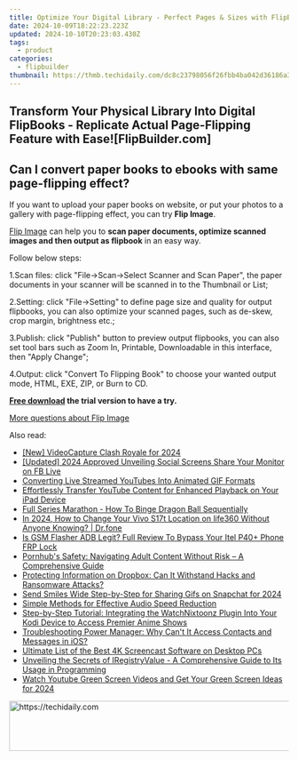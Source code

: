 ```yaml
---
title: Optimize Your Digital Library - Perfect Pages & Sizes with FlipBuilder
date: 2024-10-09T18:22:23.223Z
updated: 2024-10-10T20:23:03.430Z
tags:
  - product
categories:
  - flipbuilder
thumbnail: https://thmb.techidaily.com/dc8c23798056f26fbb4ba042d36186a35f13e6ccd93d9efde90962c264b99c13.jpg
---
```


## Transform Your Physical Library Into Digital FlipBooks - Replicate Actual Page-Flipping Feature with Ease![FlipBuilder.com]

## Can I convert paper books to ebooks with same page-flipping effect?

If you want to upload your paper books on website, or put your photos to a gallery with page-flipping effect, you can try **Flip Image**. 

[Flip Image](https://tools.techidaily.com/flipbuilder/products/) can help you to **scan paper documents, optimize scanned images and then output as flipbook** in an easy way.

Follow below steps:

1.Scan files: click "File->Scan->Select Scanner and Scan Paper", the paper documents in your scanner will be scanned in to the Thumbnail or List;

2.Setting: click "File->Setting" to define page size and quality for output flipbooks, you can also optimize your scanned pages, such as de-skew, crop margin, brightness etc.;

3.Publish: click "Publish" button to preview output flipbooks, you can also set tool bars such as Zoom In, Printable, Downloadable in this interface, then "Apply Change";

4.Output: click "Convert To Flipping Book" to choose your wanted output mode, HTML, EXE, ZIP, or Burn to CD.

**[Free download](https://tools.techidaily.com/flipbuilder/products/) the trial version to have a try.** 

[More questions about Flip Image](https://tools.techidaily.com/flipbuilder/products/)

<ins class="adsbygoogle"
     style="display:block"
     data-ad-format="autorelaxed"
     data-ad-client="ca-pub-7571918770474297"
     data-ad-slot="1223367746"></ins>

<ins class="adsbygoogle"
     style="display:block"
     data-ad-client="ca-pub-7571918770474297"
     data-ad-slot="8358498916"
     data-ad-format="auto"
     data-full-width-responsive="true"></ins>

<span class="atpl-alsoreadstyle">Also read:</span>
<div><ul>
<li><a href="https://video-screen-grab.techidaily.com/new-videocapture-clash-royale-for-2024/"><u>[New] VideoCapture Clash Royale for 2024</u></a></li>
<li><a href="https://facebook-clips.techidaily.com/updated-2024-approved-unveiling-social-screens-share-your-monitor-on-fb-live/"><u>[Updated] 2024 Approved Unveiling Social Screens Share Your Monitor on FB Live</u></a></li>
<li><a href="https://youtube-lab.techidaily.com/rting-live-streamed-youtubes-into-animated-gif-formats/"><u>Converting Live Streamed YouTubes Into Animated GIF Formats</u></a></li>
<li><a href="https://fox-zero.techidaily.com/effortlessly-transfer-youtube-content-for-enhanced-playback-on-your-ipad-device/"><u>Effortlessly Transfer YouTube Content for Enhanced Playback on Your iPad Device</u></a></li>
<li><a href="https://tech-recovery.techidaily.com/full-series-marathon-how-to-binge-dragon-ball-sequentially/"><u>Full Series Marathon - How To Binge Dragon Ball Sequentially</u></a></li>
<li><a href="https://location-social.techidaily.com/in-2024-how-to-change-your-vivo-s17t-location-on-life360-without-anyone-knowing-drfone-by-drfone-virtual-android/"><u>In 2024, How to Change Your Vivo S17t Location on life360 Without Anyone Knowing? | Dr.fone</u></a></li>
<li><a href="https://bypass-frp.techidaily.com/is-gsm-flasher-adb-legit-full-review-to-bypass-your-itel-p40plus-phone-frp-lock-by-drfone-android/"><u>Is GSM Flasher ADB Legit? Full Review To Bypass Your Itel P40+ Phone FRP Lock</u></a></li>
<li><a href="https://fox-zero.techidaily.com/pornhubs-safety-navigating-adult-content-without-risk-a-comprehensive-guide/"><u>Pornhub's Safety: Navigating Adult Content Without Risk – A Comprehensive Guide</u></a></li>
<li><a href="https://fox-zero.techidaily.com/protecting-information-on-dropbox-can-it-withstand-hacks-and-ransomware-attacks/"><u>Protecting Information on Dropbox: Can It Withstand Hacks and Ransomware Attacks?</u></a></li>
<li><a href="https://snapchat-videos.techidaily.com/send-smiles-wide-step-by-step-for-sharing-gifs-on-snapchat-for-2024/"><u>Send Smiles Wide Step-by-Step for Sharing Gifs on Snapchat for 2024</u></a></li>
<li><a href="https://fox-zero.techidaily.com/simple-methods-for-effective-audio-speed-reduction/"><u>Simple Methods for Effective Audio Speed Reduction</u></a></li>
<li><a href="https://win-able.techidaily.com/step-by-step-tutorial-integrating-the-watchnixtoonz-plugin-into-your-kodi-device-to-access-premier-anime-shows/"><u>Step-by-Step Tutorial: Integrating the WatchNixtoonz Plugin Into Your Kodi Device to Access Premier Anime Shows</u></a></li>
<li><a href="https://fox-zero.techidaily.com/troubleshooting-power-manager-why-cant-it-access-contacts-and-messages-in-ios/"><u>Troubleshooting Power Manager: Why Can't It Access Contacts and Messages in iOS?</u></a></li>
<li><a href="https://fox-zero.techidaily.com/ultimate-list-of-the-best-4k-screencast-software-on-desktop-pcs/"><u>Ultimate List of the Best 4K Screencast Software on Desktop PCs</u></a></li>
<li><a href="https://fox-zero.techidaily.com/unveiling-the-secrets-of-iregistryvalue-a-comprehensive-guide-to-its-usage-in-programming/"><u>Unveiling the Secrets of IRegistryValue - A Comprehensive Guide to Its Usage in Programming</u></a></li>
<li><a href="https://facebook-video-share.techidaily.com/watch-youtube-green-screen-videos-and-get-your-green-screen-ideas-for-2024/"><u>Watch Youtube Green Screen Videos and Get Your Green Screen Ideas for 2024</u></a></li>
</ul></div>

<!-- affiliate ads begin -->
<a href="https://review-au.sjv.io/c/5597632/2098702/14409" target="_top" id="2098702">
  <img src="//a.impactradius-go.com/display-ad/14409-2098702" border="0" alt="https://techidaily.com" width="728" height="90"/>
</a>
<img height="0" width="0" src="https://review-au.sjv.io/i/5597632/2098702/14409" style="position:absolute;visibility:hidden;" border="0" />
<!-- affiliate ads end -->

